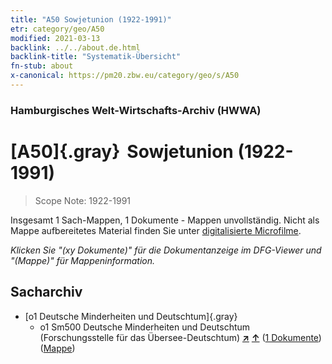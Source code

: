 ```yaml
---
title: "A50 Sowjetunion (1922-1991)"
etr: category/geo/A50
modified: 2021-03-13
backlink: ../../about.de.html
backlink-title: "Systematik-Übersicht"
fn-stub: about
x-canonical: https://pm20.zbw.eu/category/geo/s/A50
---
```


### Hamburgisches Welt-Wirtschafts-Archiv (HWWA)
# [A50]{.gray}&#8201; Sowjetunion (1922-1991)&#160; 


> Scope Note: 1922-1991



Insgesamt 1 Sach-Mappen, 1 Dokumente - Mappen unvollständig.
Nicht als Mappe aufbereitetes Material finden Sie unter [digitalisierte Microfilme](/film/h1_sh.de.html).

_Klicken Sie "(xy Dokumente)" für die Dokumentanzeige im DFG-Viewer und "(Mappe)" für Mappeninformation._

## Sacharchiv



- [o1 Deutsche Minderheiten und Deutschtum]{.gray}
  - o1 Sm500 Deutsche Minderheiten und Deutschtum (Forschungsstelle für das Übersee-Deutschtum) [**&nearr;**](../../../subject/i/145911/about.de.html "Deutsche Minderheiten und Deutschtum (Forschungsstelle für das Übersee-Deutschtum) (in der ganzen Welt)") [**&uarr;**](../../../subject/about.de.html#o1_Sm500 "Sachsystematik") (<a href="https://pm20.zbw.eu/dfgview/sh/141043,145911" title="über: Sowjetunion (1922-1991) : Deutsche Minderheiten und Deutschtum (Forschungsstelle für das Übersee-Deutschtum)" target="_blank">1 Dokumente</a>) ([Mappe](../../../../folder/sh/1410xx/141043/1459xx/145911/about.de.html))


